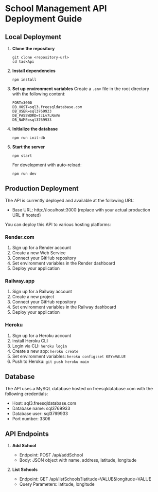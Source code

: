 # School Management API Deployment Guide

## Local Deployment

1. **Clone the repository**
   ```
   git clone <repository-url>
   cd taskApi
   ```

2. **Install dependencies**
   ```
   npm install
   ```

3. **Set up environment variables**
   Create a `.env` file in the root directory with the following content:
   ```
   PORT=3000
   DB_HOST=sql3.freesqldatabase.com
   DB_USER=sql3769933
   DB_PASSWORD=tcLv7LRmVn
   DB_NAME=sql3769933
   ```

4. **Initialize the database**
   ```
   npm run init-db
   ```

5. **Start the server**
   ```
   npm start
   ```
   For development with auto-reload:
   ```
   npm run dev
   ```

## Production Deployment

The API is currently deployed and available at the following URL:
- Base URL: http://localhost:3000 (replace with your actual production URL if hosted)

You can deploy this API to various hosting platforms:

### Render.com
1. Sign up for a Render account
2. Create a new Web Service
3. Connect your GitHub repository
4. Set environment variables in the Render dashboard
5. Deploy your application

### Railway.app
1. Sign up for a Railway account
2. Create a new project
3. Connect your GitHub repository
4. Set environment variables in the Railway dashboard
5. Deploy your application

### Heroku
1. Sign up for a Heroku account
2. Install Heroku CLI
3. Login via CLI: `heroku login`
4. Create a new app: `heroku create`
5. Set environment variables: `heroku config:set KEY=VALUE`
6. Push to Heroku: `git push heroku main`

## Database

The API uses a MySQL database hosted on freesqldatabase.com with the following credentials:
- Host: sql3.freesqldatabase.com
- Database name: sql3769933
- Database user: sql3769933
- Port number: 3306

## API Endpoints

1. **Add School**
   - Endpoint: POST /api/addSchool
   - Body: JSON object with name, address, latitude, longitude

2. **List Schools**
   - Endpoint: GET /api/listSchools?latitude=VALUE&longitude=VALUE
   - Query Parameters: latitude, longitude 